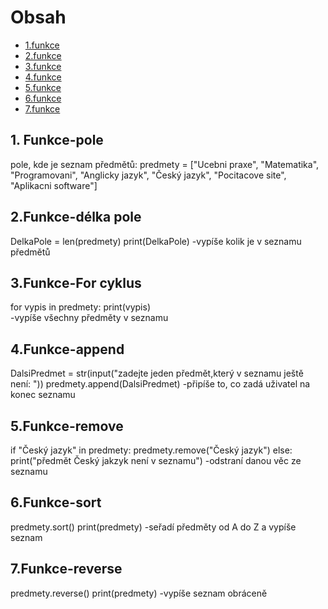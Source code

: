 # Obsah
- [1.funkce]()
- [2.funkce]()
- [3.funkce]()
- [4.funkce]()
- [5.funkce]()
- [6.funkce]()
- [7.funkce]()
  
## 1. Funkce-pole
pole, kde je seznam předmětů:
predmety = ["Ucebni praxe", "Matematika", "Programovani", "Anglicky jazyk", "Český jazyk", "Pocitacove site", "Aplikacni software"]

## 2.Funkce-délka pole
DelkaPole = len(predmety)
print(DelkaPole)
-vypíše kolik je v seznamu předmětů

## 3.Funkce-For cyklus
for vypis in predmety:
    print(vypis)  
-vypíše všechny předměty v seznamu

## 4.Funkce-append
DalsiPredmet = str(input("zadejte jeden předmět,který v seznamu ještě není: "))
predmety.append(DalsiPredmet)
-připíše to, co zadá uživatel na konec seznamu

## 5.Funkce-remove
if "Český jazyk" in predmety:
  predmety.remove("Český jazyk")
else:
   print("předmět Český jakzyk není v seznamu")
-odstraní danou věc ze seznamu

## 6.Funkce-sort
predmety.sort()
print(predmety)
-seřadí předměty od A do Z a vypíše seznam

## 7.Funkce-reverse
predmety.reverse()
print(predmety)
-vypíše seznam obráceně



